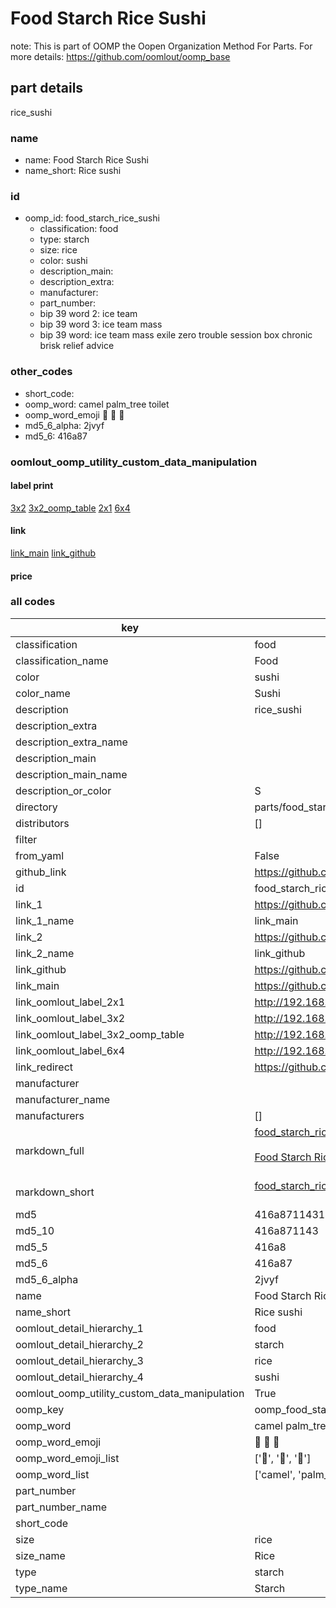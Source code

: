 # Food Starch Rice Sushi  

note: This is part of OOMP the Oopen Organization Method For Parts. For more details: https://github.com/oomlout/oomp_base

##  part details
  



rice_sushi



### name
* name: Food Starch Rice Sushi
* name_short: Rice sushi
### id
* oomp_id: food_starch_rice_sushi
  * classification: food
  * type: starch
  * size: rice
  * color: sushi
  * description_main: 
  * description_extra: 
  * manufacturer: 
  * part_number: 
  * bip 39 word 2: ice team
  * bip 39 word 3: ice team mass
  * bip 39 word: ice team mass exile zero trouble session box chronic brisk relief advice

### other_codes
* short_code: 
* oomp_word: camel palm_tree toilet
* oomp_word_emoji :camel: :palm_tree: :toilet:
* md5_6_alpha: 2jvyf
* md5_6: 416a87






### oomlout_oomp_utility_custom_data_manipulation
#### label print
[3x2](http://192.168.1.245:1112/?label=oomp%202jvyf)
[3x2_oomp_table](http://192.168.1.108:1112/?label=oomp%202jvyf)
[2x1](http://192.168.1.242:1112/?label=oomp%202jvyf)
[6x4](http://192.168.1.55:1112/?label=oomp%202jvyf)    

#### link

[link_main](https://github.com/oomlout/oomlout_oomp_version_1_messy/tree/main/parts/food_starch_rice_sushi) [link_github](https://github.com/oomlout/oomlout_oomp_version_1_messy/tree/main/parts/food_starch_rice_sushi)                             

#### price







### all codes 
| key | value |  
| --- | --- |  
| classification | food |  
| classification_name | Food |  
| color | sushi |  
| color_name | Sushi |  
| description | rice_sushi |  
| description_extra |  |  
| description_extra_name |  |  
| description_main |  |  
| description_main_name |  |  
| description_or_color | S  |  
| directory | parts/food_starch_rice_sushi |  
| distributors | [] |  
| filter |  |  
| from_yaml | False |  
| github_link | https://github.com/oomlout/oomlout_oomp_part_src/tree/main/parts/food_starch_rice_sushi |  
| id | food_starch_rice_sushi |  
| link_1 | https://github.com/oomlout/oomlout_oomp_version_1_messy/tree/main/parts/food_starch_rice_sushi |  
| link_1_name | link_main |  
| link_2 | https://github.com/oomlout/oomlout_oomp_version_1_messy/tree/main/parts/food_starch_rice_sushi |  
| link_2_name | link_github |  
| link_github | https://github.com/oomlout/oomlout_oomp_version_1_messy/tree/main/parts/food_starch_rice_sushi |  
| link_main | https://github.com/oomlout/oomlout_oomp_version_1_messy/tree/main/parts/food_starch_rice_sushi |  
| link_oomlout_label_2x1 | http://192.168.1.242:1112/?label=oomp%202jvyf |  
| link_oomlout_label_3x2 | http://192.168.1.245:1112/?label=oomp%202jvyf |  
| link_oomlout_label_3x2_oomp_table | http://192.168.1.108:1112/?label=oomp%202jvyf |  
| link_oomlout_label_6x4 | http://192.168.1.55:1112/?label=oomp%202jvyf |  
| link_redirect | https://github.com/oomlout/oomlout_oomp_version_1_messy/tree/main/parts/food_starch_rice_sushi |  
| manufacturer |  |  
| manufacturer_name |  |  
| manufacturers | [] |  
| markdown_full | [food_starch_rice_sushi](none)<br>[](none)<br>[Food Starch Rice Sushi](none)<br><br> |  
| markdown_short | [food_starch_rice_sushi](none)<br><br> |  
| md5 | 416a8711431a988ba47fd4fb1137ab81 |  
| md5_10 | 416a871143 |  
| md5_5 | 416a8 |  
| md5_6 | 416a87 |  
| md5_6_alpha | 2jvyf |  
| name | Food Starch Rice Sushi |  
| name_short | Rice sushi |  
| oomlout_detail_hierarchy_1 | food |  
| oomlout_detail_hierarchy_2 | starch |  
| oomlout_detail_hierarchy_3 | rice |  
| oomlout_detail_hierarchy_4 | sushi |  
| oomlout_oomp_utility_custom_data_manipulation | True |  
| oomp_key | oomp_food_starch_rice_sushi |  
| oomp_word | camel palm_tree toilet |  
| oomp_word_emoji | :camel: :palm_tree: :toilet: |  
| oomp_word_emoji_list | [':camel:', ':palm_tree:', ':toilet:'] |  
| oomp_word_list | ['camel', 'palm_tree', 'toilet'] |  
| part_number |  |  
| part_number_name |  |  
| short_code |  |  
| size | rice |  
| size_name | Rice |  
| type | starch |  
| type_name | Starch |  
